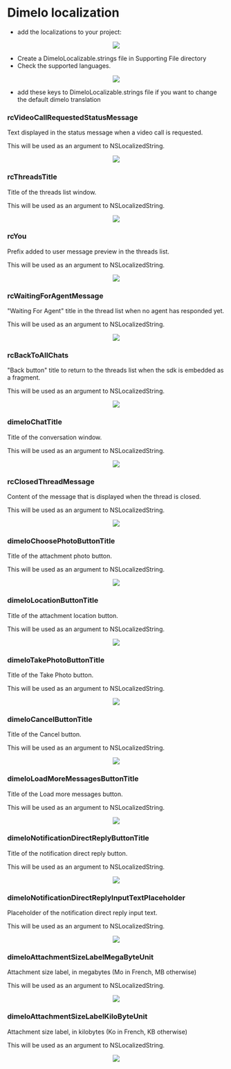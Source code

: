 Dimelo localization
==========================

- add the localizations to your project:

<p align="center">
<img src="https://s26.postimg.cc/ab44y4x7d/demo.png"/>
</p>

- Create a DimeloLocalizable.strings file in Supporting File directory
- Check the supported languages.

<p align="center">
<img src="https://s26.postimg.cc/n526rhamx/localization.png"/>
</p>

- add these keys to DimeloLocalizable.strings file if you want to change the default dimelo translation

### rcVideoCallRequestedStatusMessage
Text displayed in the status message when a video call is requested.

This will be used as an argument to NSLocalizedString.


<p align="center">
<img src="https://i.postimg.cc/hGZyfFmV/rc-Started-Video-Message-Chat.png"/>
</p>

### rcThreadsTitle
Title of the threads list window.

This will be used as an argument to NSLocalizedString.


<p align="center">
<img src="https://i.postimg.cc/QxhPTn0X/rc-Threads-Title.jpg"/>
</p>

### rcYou
Prefix added to user message preview in the threads list.

This will be used as an argument to NSLocalizedString.


<p align="center">
<img src="https://i.postimg.cc/NMx8qbT4/rcYou.png"/>
</p>

### rcWaitingForAgentMessage
"Waiting For Agent" title in the thread list when no agent has responded yet.

This will be used as an argument to NSLocalizedString.


<p align="center">
<img src="https://i.postimg.cc/gcSRVxKn/rc-Waiting-For-Agent-Message.png"/>
</p>

### rcBackToAllChats
"Back button" title to return to the threads list when the sdk is embedded as a fragment.

This will be used as an argument to NSLocalizedString.


<p align="center">
<img src="https://i.postimg.cc/gJMwH78f/rc-Back-To-All-Chats.png"/>
</p>

### dimeloChatTitle
Title of the conversation window. 

This will be used as an argument to NSLocalizedString.


<p align="center">
<img src="https://i.postimg.cc/zfpQgn67/title.png"/>
</p>

### rcClosedThreadMessage
Content of the message that is displayed when the thread is closed.

This will be used as an argument to NSLocalizedString.


<p align="center">
<img src="https://i.postimg.cc/s26X9dnv/close-Text-Color.png"/>
</p>

### dimeloChoosePhotoButtonTitle
Title of the attachment photo button. 

This will be used as an argument to NSLocalizedString.


<p align="center">
<img src="https://s26.postimg.cc/ph0zxl8gp/choose_titles.png"/>
</p>

### dimeloLocationButtonTitle
Title of the attachment location button. 

This will be used as an argument to NSLocalizedString.


<p align="center">
<img src="https://s26.postimg.cc/ph0zxl8gp/choose_titles.png"/>
</p>

###  dimeloTakePhotoButtonTitle
Title of the Take Photo button. 

This will be used as an argument to NSLocalizedString.


<p align="center">
<img src="https://s26.postimg.cc/ph0zxl8gp/choose_titles.png"/>
</p>

### dimeloCancelButtonTitle
Title of the Cancel button. 

This will be used as an argument to NSLocalizedString.


<p align="center">
<img src="https://s26.postimg.cc/ph0zxl8gp/choose_titles.png"/>
</p>

### dimeloLoadMoreMessagesButtonTitle
Title of the Load more messages button. 

This will be used as an argument to NSLocalizedString.


<p align="center">
<img src="https://s26.postimg.cc/az3splh5l/load_more_messages_title.png"/>
</p>

### dimeloNotificationDirectReplyButtonTitle
Title of the notification direct reply button.

This will be used as an argument to NSLocalizedString.


<p align="center">
<img src="https://i.postimg.cc/MTqGHJDG/reply-button-title.jpg"/>
</p>

### dimeloNotificationDirectReplyInputTextPlaceholder
Placeholder of the notification direct reply input text.

This will be used as an argument to NSLocalizedString.


<p align="center">
<img src="https://i.postimg.cc/NFGLJv9n/reply-hint-input-text.jpg"/>
</p>

### dimeloAttachmentSizeLabelMegaByteUnit
Attachment size label, in megabytes (Mo in French, MB otherwise)

This will be used as an argument to NSLocalizedString.


<p align="center">
<img src="https://i.postimg.cc/rptJ85cz/mb.png"/>
</p>

### dimeloAttachmentSizeLabelKiloByteUnit
Attachment size label, in kilobytes (Ko in French, KB otherwise)

This will be used as an argument to NSLocalizedString.


<p align="center">
<img src="https://i.postimg.cc/pXXJmwxw/kb.png"/>
</p>
